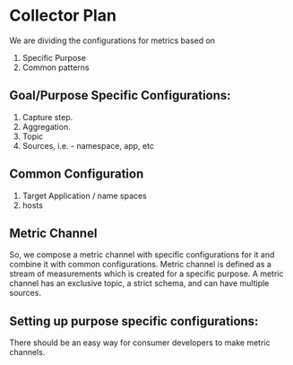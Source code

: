 # Collector Plan

We are dividing the configurations for metrics based on
1. Specific Purpose
2. Common patterns

## Goal/Purpose Specific Configurations:
1. Capture step.
2. Aggregation.
3. Topic
4. Sources, i.e. - namespace, app, etc

## Common Configuration
1. Target Application / name spaces
2. hosts

## Metric Channel
So, we compose a metric channel with specific configurations for it and combine it with common configurations. Metric channel is defined as a stream of measurements which is created for a specific purpose. A metric channel has an exclusive topic, a strict schema, and can have multiple sources.

## Setting up purpose specific configurations:

There should be an easy way for consumer developers to make metric channels.